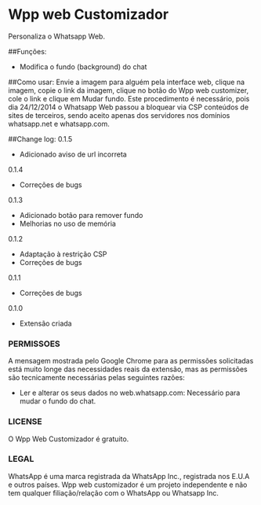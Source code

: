 # Wpp web Customizador
Personaliza o Whatsapp Web.

##Funções:
- Modifica o fundo (background) do chat

##Como usar:
Envie a imagem para alguém pela interface web, clique na imagem, copie o link da imagem, clique no botão do Wpp web customizer, cole o link e clique em Mudar fundo.
Este procedimento é necessário, pois dia 24/12/2014 o Whatsapp Web passou a bloquear via CSP conteúdos de sites de terceiros, sendo aceito apenas dos servidores nos domínios whatsapp.net e whatsapp.com.

##Change log:
0.1.5
- Adicionado aviso de url incorreta

0.1.4
- Correções de bugs

0.1.3
- Adicionado botão para remover fundo
- Melhorias no uso de memória

0.1.2
- Adaptação à restrição CSP
- Correções de bugs

0.1.1
- Correções de bugs

0.1.0
- Extensão criada

### PERMISSOES
A mensagem mostrada pelo Google Chrome para as permissões solicitadas está muito longe das necessidades reais da extensão, mas as permissões são tecnicamente necessárias pelas seguintes razões:

- Ler e alterar os seus dados no web.whatsapp.com: Necessário para mudar o fundo do chat.

### LICENSE
O Wpp Web Customizador é gratuito.

### LEGAL
WhatsApp é uma marca registrada da WhatsApp Inc., registrada nos E.U.A e outros países. Wpp web customizador é um projeto independente e não tem qualquer filiação/relação com o WhatsApp ou Whatsapp Inc.
